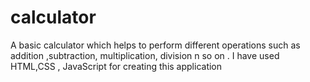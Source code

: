 # calculator
A basic calculator which helps to perform different operations such as addition ,subtraction, multiplication, division n so on . I have used HTML,CSS , JavaScript for creating this application
